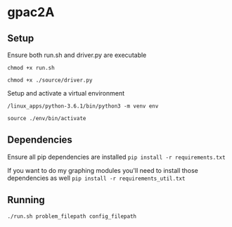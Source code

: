 # gpac2A

## Setup

Ensure both run.sh and driver.py are executable

`chmod +x run.sh`

`chmod +x ./source/driver.py`

Setup and activate a virtual environment

`/linux_apps/python-3.6.1/bin/python3 -m venv env`

`source ./env/bin/activate`

## Dependencies

Ensure all pip dependencies are installed
`pip install -r requirements.txt`

If you want to do my graphing modules you'll need to install those dependencies as well
`pip install -r requirements_util.txt`

## Running

`./run.sh problem_filepath config_filepath`
